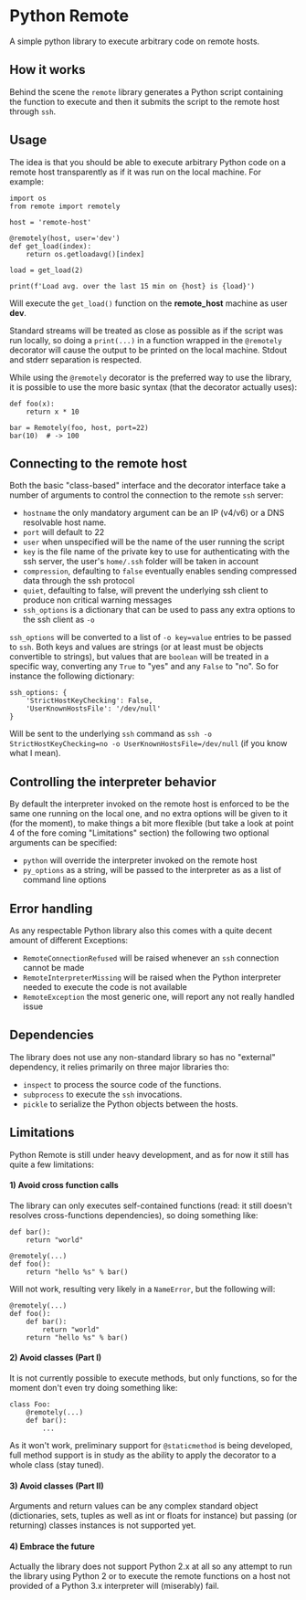 # Python Remote
A simple python library to execute arbitrary code on remote hosts.

## How it works
Behind the scene the `remote` library generates a Python script containing the function to execute and then it submits the script to the remote host through `ssh`.

## Usage
The idea is that you should be able to execute arbitrary Python code on a remote host transparently as if it was run on the local machine.
For example:
```
import os
from remote import remotely

host = 'remote-host'

@remotely(host, user='dev')
def get_load(index):
	return os.getloadavg()[index]

load = get_load(2)

print(f'Load avg. over the last 15 min on {host} is {load}')
```
Will execute the `get_load()` function on the **remote_host** machine as user **dev**.

Standard streams will be treated as close as possible as if the script was run locally, so doing a `print(...)` in a function wrapped in the `@remotely` decorator will cause the output to be printed on the local machine. Stdout and stderr separation is respected.

While using the `@remotely` decorator is the preferred way to use the library, it is possible to use the more basic syntax (that the decorator actually uses):
```
def foo(x):
    return x * 10

bar = Remotely(foo, host, port=22)
bar(10)  # -> 100
```
## Connecting to the remote host
Both the basic "class-based" interface and the decorator interface take a number of arguments to control the connection to the remote `ssh` server:
- `hostname` the only mandatory argument can be an IP (v4/v6) or a DNS resolvable host name.
- `port` will default to 22
- `user` when unspecified will be the name of the user running the script
- `key` is the file name of the private key to use for authenticating with the ssh server, the user's `home/.ssh` folder will be taken in account
- `compression`, defaulting to `false` eventually enables sending compressed data through the ssh protocol
- `quiet`, defaulting to false, will prevent the underlying ssh client to produce non critical warning messages
- `ssh_options` is a dictionary that can be used to pass any extra options to the ssh client as `-o`

`ssh_options` will be converted to a list of `-o key=value` entries to be passed to `ssh`. Both keys and values are strings (or at least must be objects convertible to strings), but values that are `boolean` will be treated in a specific way, converting any `True` to "yes" and any `False` to "no". So for instance the following dictionary:
```
ssh_options: { 
    'StrictHostKeyChecking': False,
    'UserKnownHostsFile': '/dev/null'
}
```
Will be sent to the underlying `ssh` command as `ssh -o StrictHostKeyChecking=no -o UserKnownHostsFile=/dev/null` (if you know what I mean).

## Controlling the interpreter behavior
By default the interpreter invoked on the remote host is enforced to be the same one running on the local one, and no extra options will be given to it (for the moment), to make things a bit more flexible (but take a look at point 4 of the fore coming "Limitations" section) the following two optional arguments can be specified:

- `python`  will override the interpreter invoked on the remote host
- `py_options` as a string, will be passed to the interpreter as as a list of command line options

## Error handling
As any respectable Python library also this comes with a quite decent amount of different Exceptions:

- `RemoteConnectionRefused` will be raised whenever an `ssh` connection cannot be made
- `RemoteInterpreterMissing` will be raised when the Python interpreter needed to execute the code is not available
- `RemoteException` the most generic one, will report any not really handled issue

## Dependencies
The library does not use any non-standard library so has no "external" dependency, it relies primarily on three major libraries tho:

- `inspect` to process the source code of the functions.
- `subprocess` to execute the `ssh` invocations.
- `pickle` to serialize the Python objects between the hosts.

## Limitations
Python Remote is still under heavy development, and as for now it still has quite a few limitations:
#### 1) Avoid cross function calls
The library can only executes self-contained functions (read: it still doesn't resolves cross-functions dependencies), so doing something like:
```
def bar():
    return "world"

@remotely(...)
def foo():
    return "hello %s" % bar()
```
Will not work, resulting very likely in a `NameError`, but the following will:
```
@remotely(...)
def foo():
	def bar():
	    return "world"
    return "hello %s" % bar()
```
#### 2) Avoid classes (Part I)
It is not currently possible to execute methods, but only functions, so for the moment don't even try doing something like:
```
class Foo:
    @remotely(...)
    def bar():
        ...
```
As it won't work, preliminary support for `@staticmethod` is being developed, full method support is in study as the ability to apply the decorator to a whole class (stay tuned).
#### 3) Avoid classes (Part II)
Arguments and return values can be any complex standard object (dictionaries, sets, tuples as well as int or floats for instance) but passing (or returning) classes instances is not supported yet.
#### 4) Embrace the future
Actually the library does not support Python 2.x at all so any attempt to run the library using Python 2 or to execute the remote functions on a host not provided of a Python 3.x interpreter will (miserably) fail.
